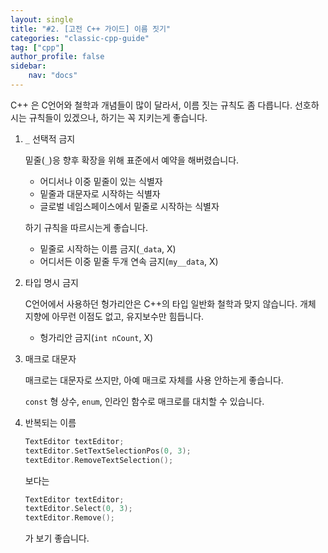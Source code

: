 ```yaml
---
layout: single
title: "#2. [고전 C++ 가이드] 이름 짓기"
categories: "classic-cpp-guide"
tag: ["cpp"]
author_profile: false
sidebar: 
    nav: "docs"
---
```


C++ 은 C언어와 철학과 개념들이 많이 달라서, 이름 짓는 규칙도 좀 다릅니다. 선호하시는 규칙들이 있겠으나, 하기는 꼭 지키는게 좋습니다.

1. `_` 선택적 금지
   
    밑줄(`_`)응 향후 확장을 위해 표준에서 예약을 해버렸습니다.
    
    * 어디서나 이중 밑줄이 있는 식별자
    * 밑줄과 대문자로 시작하는 식별자
    * 글로벌 네임스페이스에서 밑줄로 시작하는 식별자
    
    하기 규칙을 따르시는게 좋습니다.

    * 밑줄로 시작하는 이름 금지(`_data`, X)
    * 어디서든 이중 밑줄 두개 연속 금지(`my__data`, X)

2. 타입 명시 금지
    
    C언어에서 사용하던 헝가리안은 C++의 타입 일반화 철학과 맞지 않습니다. 개체 지향에 아무런 이점도 없고, 유지보수만 힘듭니다.

    * 헝가리안 금지(`int nCount`, X)

3. 매크로 대문자
   
    매크로는 대문자로 쓰지만, 아예 매크로 자체를 사용 안하는게 좋습니다.

    `const` 형 상수, `enum`, 인라인 함수로 매크로를 대치할 수 있습니다.

4. 반복되는 이름 

    ```cpp
    TextEditor textEditor;
    textEditor.SetTextSelectionPos(0, 3);
    textEditor.RemoveTextSelection();
    ```

    보다는

    ```cpp
    TextEditor textEditor;
    textEditor.Select(0, 3);
    textEditor.Remove();
    ```

    가 보기 좋습니다.
